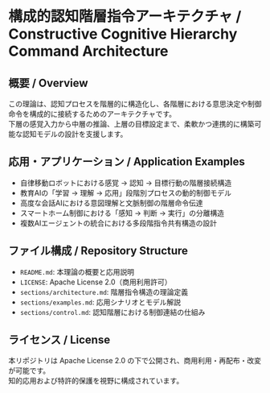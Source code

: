 # 構成的認知階層指令アーキテクチャ / Constructive Cognitive Hierarchy Command Architecture

## 概要 / Overview
この理論は、認知プロセスを階層的に構造化し、各階層における意思決定や制御命令を構成的に接続するためのアーキテクチャです。  
下層の感覚入力から中層の推論、上層の目標設定まで、柔軟かつ連携的に構築可能な認知モデルの設計を支援します。

## 応用・アプリケーション / Application Examples

- 自律移動ロボットにおける感覚 → 認知 → 目標行動の階層接続構造
- 教育AIの「学習 → 理解 → 応用」段階別プロセスの動的制御モデル
- 高度な会話AIにおける意図理解と文脈制御の階層命令伝達
- スマートホーム制御における「感知 → 判断 → 実行」の分離構造
- 複数AIエージェントの統合における多段階指令共有構造の設計

## ファイル構成 / Repository Structure

- `README.md`: 本理論の概要と応用説明
- `LICENSE`: Apache License 2.0（商用利用許可）
- `sections/architecture.md`: 階層指令構造の理論定義
- `sections/examples.md`: 応用シナリオとモデル解説
- `sections/control.md`: 認知階層における制御連結の仕組み

## ライセンス / License
本リポジトリは Apache License 2.0 の下で公開され、商用利用・再配布・改変が可能です。  
知的応用および特許的保護を視野に構成されています。
